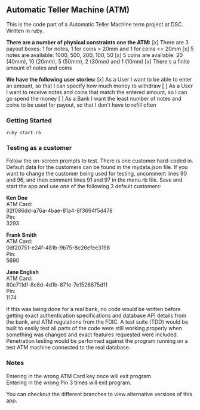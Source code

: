 ## Automatic Teller Machine (ATM)

This is the code part of a Automatic Teller Machine term project at DSC. Written in ruby.

**There are a number of physical constraints one the ATM:**
[x] There are 3 payout boxes: 1 for notes, 1 for coins > 20mm and 1 for coins <= 20mm
[x] 5 notes are available: 1000, 500, 200, 100, 50
[x] 5 coins are available: 20 (40mm), 10 (20mm), 5 (50mm), 2 (30mm) and 1 (10mm)
[x] There's a finite amount of notes and coins

**We have the following user stories:**
[x] As a User I want to be able to enter an amount, so that I can specify how much money to withdraw
[ ] As a User I want to receive notes and coins that match the entered amount, so I can go spend the money
[ ] As a Bank I want the least number of notes and coins to be used for payout, so that I don’t have to refill often

### Getting Started

```
ruby start.rb
```

### Testing as a customer

Follow the on-screen prompts to test. There is one customer hard-coded in. Default data for the customers can be found in the mydata.json file. If you want to change the customer being used for testing, uncomment lines 90 and 96, and then comment lines 91 and 97 in the menu.rb file. Save and start the app and use one of the following 3 default customers:

**Ken Doe**  
ATM Card:  
92f086dd-a76a-4bae-81a4-8f3694f5d478  
Pin:  
3293

**Frank Smith**  
ATM Card:  
0df20751-e24f-481b-9b75-8c26efee3198  
Pin:  
5690

**Jane English**  
ATM Card:  
80e711df-8c8d-4d1b-871e-7e1528675d11  
Pin:  
1174

If this was being done for a real bank, no code would be written before getting exact authentication specifications and database API details from the bank, and ATM regulations from the FDIC. A test suite (TDD) would be built to easily test all parts of the code were still working properly when something was changed and exact features requested were included. Penetration testing would be performed against the program running on a test ATM machine connected to the real database.

### Notes

Entering in the wrong ATM Card key once will exit program.  
Entering in the wrong Pin 3 times will exit program.

You can checkout the different branches to view alternative versions of this app.
